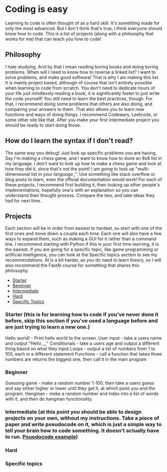 # Coding is easy
Learning to code is often thought of as a hard skill. It's something made for only the most advanced. But I don't think that's true, I think everyone should know how to code. This is a list of projects (along with a philosophy that works for me) that can teach you how to code!


## Philosophy
I hate studying. And by that I mean reading boring books and doing boring problems. When will I need to know how to reverse a linked list? I want to solve problems, and make good software! That is why I am making this list. It is mainly project based, although of course that isn't entirely possible when learning to code from scratch. You don't need to dedicate hours of your life just mindlessly reading a book, it is significantly faster to just write the code yourself!
You still need to learn the best practices, though. For that, I recommend doing some problems that others are also doing, and comparing your answers to them. That also allows you to learn new functions and ways of doing things. I recommend Codewars, Leetcode, or some other site like that. After you make your first intermediate project you should be ready to start doing those.

## How do I learn the syntax if I don't read?
The same way you debug! Just look up specific problems you are having. Say I'm making a chess game, and I want to know how to store an 8x8 list in my language. I don't want to look up how to make a chess game and look at how they did it, since that's not the point! I am going to look up "multi-dimensional list in _your language__". Use something like stack overflow or blog posts to learn, even the official documentation would work!
For each of these projects, I recommend first building it, then looking up other people's implementations, hopefully one's with an explanation so you can understand their thought process. Compare the two, and take ideas they had for next time.

## Projects
Each section will be in order from easiest to hardest, so start with one of the first ones and move down a couple each time. Each one will also have a few ways to expand them, such as making a GUI for it rather than a command line. I recommend starting with Python if this is your first time learning, it is the easiest. If you are going for a specific topic, like game programming or artificial intelligence, you can look at the Specific topics section to see my recommendations. AI is a bit harder, as you do need to learn theory, so I will also recommend the FastAI course for something that shares this philosophy.
- [Starter](#starter)
- [Beginner](#beginner)
- [Intermediate](#intermediate)
- [Hard](#hard)
- [Specific Topics](#specific-topics)
### Starter (this is for learning how to code if you've never done it before, skip this section if you've used a language before and are just trying to learn a new one.)
Hello world! - Print hello world to the screen.
User input - take a users name and output "Hello __"
Conditionals - take a users age and output a different thing based on what they input
Loops - output a list of numbers from 1 to 100, each in a different statement
Functions - call a function that takes three numbers are returns the biggest one, then call it in the main program
### Beginner
Guessing game - make a random number 1-100, then take a users guess and say either higher or lower until they get it, at which point you end the program.
Hangman - make a random number and index into a list of words with it, and then do hangman functionality.
### Intermediate (at this point you should be able to design projects on your own, without my instructions. Take a piece of paper and write pseudocode on it, which is just a simple way to tell your brain how to code something. It doesn't actually have to run. [Psuedocode example](https://www.computerscience.gcse.guru/theory/pseudocode))

### Hard

### Specific topics

